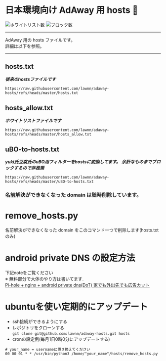 # 日本環境向け AdAway 用 hosts :no_entry_sign:

![ホワイトリスト数](https://img.shields.io/badge/allow-48-brightgreen)
![ブロック数](https://img.shields.io/badge/block-13203-red)


---

AdAway 用の hosts ファイルです。  
詳細は以下を参照。

---
## hosts.txt
***従来のhostsファイルです***
```
https://raw.githubusercontent.com/lawnn/adaway-hosts/refs/heads/master/hosts.txt
```

## hosts_allow.txt
***ホワイトリストファイルです***
```
https://raw.githubusercontent.com/lawnn/adaway-hosts/refs/heads/master/hosts_allow.txt
```

## uBO-to-hosts.txt

***yuki氏豆腐氏のuBO用フィルターをhostsに変換してます。***
***余計なものまでブロックするので非推奨***
```
https://raw.githubusercontent.com/lawnn/adaway-hosts/refs/heads/master/uBO-to-hosts.txt
```


### 名前解決ができなくなった domain は随時削除しています。

# remove_hosts.py
名前解決ができなくなった domain をこのコマンド一つで削除します(hosts.txtのみ) 

# android private DNS の設定方法       
下記noteをご覧ください     
※ 無料部分で大体のやり方は書いてます.        
[Pi-hole + nginx + android private dns(DoT) 家でも外出先でも広告カット](https://note.com/shiba_memo_note/n/ncb76466a5e55)        
        
# ubuntuを使い定期的にアップデート      
 - ssh接続ができるようにする       
 - レポジトリをクローンする   
 ```git clone git@github.com:lawnn/adaway-hosts.git hosts```
 - cronの設定例(毎月1日0時0分にアップデートする)
 ```
# your_name = usernameに置き換えてください
 00 00 01 * * /usr/bin/python3 /home/"your_name"/hosts/remove_hosts.py
 ```